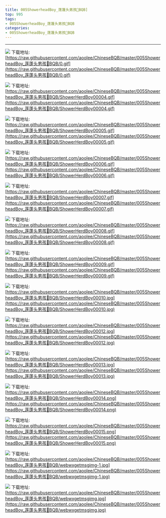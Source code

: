 ```yaml
--- 
title: 005ShowerheadBoy_莲蓬头男孩👲BQB]
top: 995
tags:
- 005ShowerheadBoy_莲蓬头男孩👲BQB
categories:
- 005ShowerheadBoy_莲蓬头男孩👲BQB
---
```

                    
------
                   
<!-- more -->

![](https://raw.githubusercontent.com/aoolee/ChineseBQB/master/005ShowerheadBoy_莲蓬头男孩👲BQB/0.gif)
下载地址:[https://raw.githubusercontent.com/aoolee/ChineseBQB/master/005ShowerheadBoy_莲蓬头男孩👲BQB/0.gif](https://raw.githubusercontent.com/aoolee/ChineseBQB/master/005ShowerheadBoy_莲蓬头男孩👲BQB/0.gif)

![](https://raw.githubusercontent.com/aoolee/ChineseBQB/master/005ShowerheadBoy_莲蓬头男孩👲BQB/ShowerHerdBoy00004.gif)
下载地址:[https://raw.githubusercontent.com/aoolee/ChineseBQB/master/005ShowerheadBoy_莲蓬头男孩👲BQB/ShowerHerdBoy00004.gif](https://raw.githubusercontent.com/aoolee/ChineseBQB/master/005ShowerheadBoy_莲蓬头男孩👲BQB/ShowerHerdBoy00004.gif)

![](https://raw.githubusercontent.com/aoolee/ChineseBQB/master/005ShowerheadBoy_莲蓬头男孩👲BQB/ShowerHerdBoy00005.gif)
下载地址:[https://raw.githubusercontent.com/aoolee/ChineseBQB/master/005ShowerheadBoy_莲蓬头男孩👲BQB/ShowerHerdBoy00005.gif](https://raw.githubusercontent.com/aoolee/ChineseBQB/master/005ShowerheadBoy_莲蓬头男孩👲BQB/ShowerHerdBoy00005.gif)

![](https://raw.githubusercontent.com/aoolee/ChineseBQB/master/005ShowerheadBoy_莲蓬头男孩👲BQB/ShowerHerdBoy00006.gif)
下载地址:[https://raw.githubusercontent.com/aoolee/ChineseBQB/master/005ShowerheadBoy_莲蓬头男孩👲BQB/ShowerHerdBoy00006.gif](https://raw.githubusercontent.com/aoolee/ChineseBQB/master/005ShowerheadBoy_莲蓬头男孩👲BQB/ShowerHerdBoy00006.gif)

![](https://raw.githubusercontent.com/aoolee/ChineseBQB/master/005ShowerheadBoy_莲蓬头男孩👲BQB/ShowerHerdBoy00007.gif)
下载地址:[https://raw.githubusercontent.com/aoolee/ChineseBQB/master/005ShowerheadBoy_莲蓬头男孩👲BQB/ShowerHerdBoy00007.gif](https://raw.githubusercontent.com/aoolee/ChineseBQB/master/005ShowerheadBoy_莲蓬头男孩👲BQB/ShowerHerdBoy00007.gif)

![](https://raw.githubusercontent.com/aoolee/ChineseBQB/master/005ShowerheadBoy_莲蓬头男孩👲BQB/ShowerHerdBoy00008.gif)
下载地址:[https://raw.githubusercontent.com/aoolee/ChineseBQB/master/005ShowerheadBoy_莲蓬头男孩👲BQB/ShowerHerdBoy00008.gif](https://raw.githubusercontent.com/aoolee/ChineseBQB/master/005ShowerheadBoy_莲蓬头男孩👲BQB/ShowerHerdBoy00008.gif)

![](https://raw.githubusercontent.com/aoolee/ChineseBQB/master/005ShowerheadBoy_莲蓬头男孩👲BQB/ShowerHerdBoy00009.gif)
下载地址:[https://raw.githubusercontent.com/aoolee/ChineseBQB/master/005ShowerheadBoy_莲蓬头男孩👲BQB/ShowerHerdBoy00009.gif](https://raw.githubusercontent.com/aoolee/ChineseBQB/master/005ShowerheadBoy_莲蓬头男孩👲BQB/ShowerHerdBoy00009.gif)

![](https://raw.githubusercontent.com/aoolee/ChineseBQB/master/005ShowerheadBoy_莲蓬头男孩👲BQB/ShowerHerdBoy00010.jpg)
下载地址:[https://raw.githubusercontent.com/aoolee/ChineseBQB/master/005ShowerheadBoy_莲蓬头男孩👲BQB/ShowerHerdBoy00010.jpg](https://raw.githubusercontent.com/aoolee/ChineseBQB/master/005ShowerheadBoy_莲蓬头男孩👲BQB/ShowerHerdBoy00010.jpg)

![](https://raw.githubusercontent.com/aoolee/ChineseBQB/master/005ShowerheadBoy_莲蓬头男孩👲BQB/ShowerHerdBoy00012.jpg)
下载地址:[https://raw.githubusercontent.com/aoolee/ChineseBQB/master/005ShowerheadBoy_莲蓬头男孩👲BQB/ShowerHerdBoy00012.jpg](https://raw.githubusercontent.com/aoolee/ChineseBQB/master/005ShowerheadBoy_莲蓬头男孩👲BQB/ShowerHerdBoy00012.jpg)

![](https://raw.githubusercontent.com/aoolee/ChineseBQB/master/005ShowerheadBoy_莲蓬头男孩👲BQB/ShowerHerdBoy00013.jpg)
下载地址:[https://raw.githubusercontent.com/aoolee/ChineseBQB/master/005ShowerheadBoy_莲蓬头男孩👲BQB/ShowerHerdBoy00013.jpg](https://raw.githubusercontent.com/aoolee/ChineseBQB/master/005ShowerheadBoy_莲蓬头男孩👲BQB/ShowerHerdBoy00013.jpg)

![](https://raw.githubusercontent.com/aoolee/ChineseBQB/master/005ShowerheadBoy_莲蓬头男孩👲BQB/ShowerHerdBoy00014.png)
下载地址:[https://raw.githubusercontent.com/aoolee/ChineseBQB/master/005ShowerheadBoy_莲蓬头男孩👲BQB/ShowerHerdBoy00014.png](https://raw.githubusercontent.com/aoolee/ChineseBQB/master/005ShowerheadBoy_莲蓬头男孩👲BQB/ShowerHerdBoy00014.png)

![](https://raw.githubusercontent.com/aoolee/ChineseBQB/master/005ShowerheadBoy_莲蓬头男孩👲BQB/ShowerHerdBoy00015.png)
下载地址:[https://raw.githubusercontent.com/aoolee/ChineseBQB/master/005ShowerheadBoy_莲蓬头男孩👲BQB/ShowerHerdBoy00015.png](https://raw.githubusercontent.com/aoolee/ChineseBQB/master/005ShowerheadBoy_莲蓬头男孩👲BQB/ShowerHerdBoy00015.png)

![](https://raw.githubusercontent.com/aoolee/ChineseBQB/master/005ShowerheadBoy_莲蓬头男孩👲BQB/webwxgetmsgimg-1.jpg)
下载地址:[https://raw.githubusercontent.com/aoolee/ChineseBQB/master/005ShowerheadBoy_莲蓬头男孩👲BQB/webwxgetmsgimg-1.jpg](https://raw.githubusercontent.com/aoolee/ChineseBQB/master/005ShowerheadBoy_莲蓬头男孩👲BQB/webwxgetmsgimg-1.jpg)

![](https://raw.githubusercontent.com/aoolee/ChineseBQB/master/005ShowerheadBoy_莲蓬头男孩👲BQB/webwxgetmsgimg.jpg)
下载地址:[https://raw.githubusercontent.com/aoolee/ChineseBQB/master/005ShowerheadBoy_莲蓬头男孩👲BQB/webwxgetmsgimg.jpg](https://raw.githubusercontent.com/aoolee/ChineseBQB/master/005ShowerheadBoy_莲蓬头男孩👲BQB/webwxgetmsgimg.jpg)

